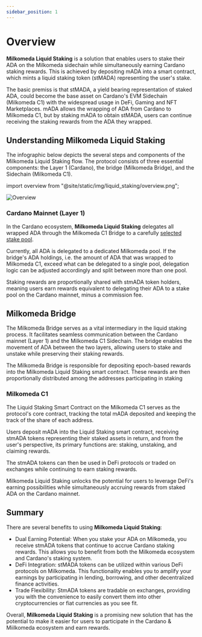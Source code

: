 ```yaml
---
sidebar_position: 1
---
```


# Overview


**Milkomeda Liquid Staking** is a solution that enables users to stake their ADA on the Milkomeda sidechain while simultaneously earning Cardano staking rewards. This is achieved by depositing mADA into a smart contract, which mints a liquid staking token (stMADA) representing the user's stake.

The basic premiss is that stMADA, a yield bearing representation of staked ADA, could become the base asset on Cardano's EVM Sidechain (Milkomeda C1) with the widespread usage in DeFi, Gaming and NFT Marketplaces. mADA allows the wrapping of ADA from Cardano to Milkomeda C1, but by staking mADA to obtain stMADA, users can continue receiving the staking rewards from the ADA they wrapped. 


## Understanding Milkomeda Liquid Staking

The infographic below depicts the several steps and components of the Milkomeda Liquid Staking flow. The protocol consists of three essential components: the Layer 1 (Cardano), the bridge (Milkomeda Bridge), and the Sidechain (Milkomeda C1).


import overview from "@site/static/img/liquid_staking/overview.png";

<img
  src={overview}
  className="img-full"
  alt="Overview"
/>







### Cardano Mainnet (Layer 1)

In the Cardano ecosystem, **Milkomeda Liquid Staking** delegates all wrapped ADA through the Milkomeda C1 Bridge to a carefully [selected stake pool](https://cexplorer.io/pool/pool1gq07hfmull6etsr23l36cvwgfkym6jqn4q2dz5vz4y446yat70t). 

Currently, all ADA is delegated to a dedicated Milkomeda pool. If the bridge's ADA holdings, i.e. the amount of ADA that was wrapped to Milkomeda C1, exceed what can be delegated to a single pool, delegation logic can be adjusted accordingly and split between more than one pool.

Staking rewards are proportionally shared with stmADA token holders, meaning users earn rewards equivalent to delegating their ADA to a stake pool on the Cardano mainnet, minus a commission fee.


## Milkomeda Bridge


The Milkomeda Bridge serves as a vital intermediary in the liquid staking process. It facilitates seamless communication between the Cardano mainnet (Layer 1) and the Milkomeda C1 Sidechain. The bridge enables the movement of ADA between the two layers, allowing users to stake and unstake while preserving their staking rewards.

The Milkomeda Bridge is responsible for depositing epoch-based rewards into the Milkomeda Liquid Staking smart contract. These rewards are then proportionally distributed among the addresses participating in staking


### Milkomeda C1

The Liquid Staking Smart Contract on the Milkomeda C1 serves as the protocol's core contract, tracking the total mADA deposited and keeping the track of the share of each address. 

Users deposit mADA into the Liquid Staking smart contract, receiving stmADA tokens representing their staked assets in return, and from the user's perspective, its primary functions are: staking, unstaking, and claiming rewards.

The stmADA tokens can then be used in DeFi protocols or traded on exchanges while continuing to earn staking rewards.

Milkomeda Liquid Staking unlocks the potential for users to leverage DeFi's earning possibilities while simultaneously accruing rewards from staked ADA on the Cardano mainnet.


## Summary

There are several benefits to using **Milkomeda Liquid Staking**:

- Dual Earning Potential: When you stake your ADA on Milkomeda, you receive stmADA tokens that continue to accrue Cardano staking rewards. This allows you to benefit from both the Milkomeda ecosystem and Cardano's staking system.
- DeFi Integration: stMADA tokens can be utilized within various DeFi protocols on Milkomeda. This functionality enables you to amplify your earnings by participating in lending, borrowing, and other decentralized finance activities.
- Trade Flexibility: StmADA tokens are tradable on exchanges, providing you with the convenience to easily convert them into other cryptocurrencies or fiat currencies as you see fit.

Overall, **Milkomeda Liquid Staking** is a promising new solution that has the potential to make it easier for users to participate in the Cardano & Miilkomeda ecosystem and earn rewards.

